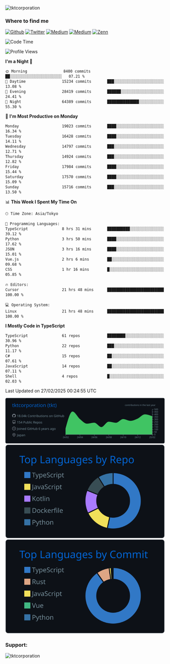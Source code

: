 <p align="left"> <img src="https://komarev.com/ghpvc/?username=tktcorporation&label=Profile%20views&color=0e75b6&style=flat" alt="tktcorporation" /> </p>

<h3>Where to find me</h3>
<p>
<a href="https://github.com/tktcorporation" target="_blank"><img alt="Github" src="https://img.shields.io/badge/GitHub-%2312100E.svg?&style=for-the-badge&logo=Github&logoColor=white" /></a>
<a href="https://twitter.com/tktcorporation" target="_blank"><img alt="Twitter" src="https://img.shields.io/badge/twitter-%231DA1F2.svg?&style=for-the-badge&logo=twitter&logoColor=white" /></a>
<a href="https://www.linkedin.com/in/tktcorporation" target="_blank"><img alt="Medium" src="https://img.shields.io/badge/linkdin-0a66c2.svg?&style=for-the-badge&logo=linkedin&logoColor=white" /></a>
<a href="https://qiita.com/tktcorporation" target="_blank"><img alt="Medium" src="https://img.shields.io/badge/qiita-55C500.svg?&style=for-the-badge&logo=qiita&logoColor=white" /></a>
<a href="https://zenn.dev/tktcorporation" target="_blank"><img alt="Zenn" src="https://img.shields.io/badge/Zenn-3EA8FF.svg?&style=for-the-badge&logo=Zenn&logoColor=white" /></a>
</p>
  
<!--START_SECTION:waka-->
![Code Time](http://img.shields.io/badge/Code%20Time-2%2C174%20hrs%2027%20mins-blue)

![Profile Views](http://img.shields.io/badge/Profile%20Views-22-blue)

**I'm a Night 🦉** 

```text
🌞 Morning                8400 commits        ██░░░░░░░░░░░░░░░░░░░░░░░   07.21 % 
🌆 Daytime                15234 commits       ███░░░░░░░░░░░░░░░░░░░░░░   13.08 % 
🌃 Evening                28419 commits       ██████░░░░░░░░░░░░░░░░░░░   24.41 % 
🌙 Night                  64389 commits       ██████████████░░░░░░░░░░░   55.30 % 
```
📅 **I'm Most Productive on Monday** 

```text
Monday                   19023 commits       ████░░░░░░░░░░░░░░░░░░░░░   16.34 % 
Tuesday                  16428 commits       ████░░░░░░░░░░░░░░░░░░░░░   14.11 % 
Wednesday                14797 commits       ███░░░░░░░░░░░░░░░░░░░░░░   12.71 % 
Thursday                 14924 commits       ███░░░░░░░░░░░░░░░░░░░░░░   12.82 % 
Friday                   17984 commits       ████░░░░░░░░░░░░░░░░░░░░░   15.44 % 
Saturday                 17570 commits       ████░░░░░░░░░░░░░░░░░░░░░   15.09 % 
Sunday                   15716 commits       ███░░░░░░░░░░░░░░░░░░░░░░   13.50 % 
```


📊 **This Week I Spent My Time On** 

```text
🕑︎ Time Zone: Asia/Tokyo

💬 Programming Languages: 
TypeScript               8 hrs 31 mins       ██████████░░░░░░░░░░░░░░░   39.12 % 
Python                   3 hrs 50 mins       ████░░░░░░░░░░░░░░░░░░░░░   17.62 % 
JSON                     3 hrs 16 mins       ████░░░░░░░░░░░░░░░░░░░░░   15.01 % 
Vue.js                   2 hrs 6 mins        ██░░░░░░░░░░░░░░░░░░░░░░░   09.68 % 
CSS                      1 hr 16 mins        █░░░░░░░░░░░░░░░░░░░░░░░░   05.85 % 

🔥 Editors: 
Cursor                   21 hrs 48 mins      █████████████████████████   100.00 % 

💻 Operating System: 
Linux                    21 hrs 48 mins      █████████████████████████   100.00 % 
```

**I Mostly Code in TypeScript** 

```text
TypeScript               61 repos            ████████░░░░░░░░░░░░░░░░░   30.96 % 
Python                   22 repos            ███░░░░░░░░░░░░░░░░░░░░░░   11.17 % 
C#                       15 repos            ██░░░░░░░░░░░░░░░░░░░░░░░   07.61 % 
JavaScript               14 repos            ██░░░░░░░░░░░░░░░░░░░░░░░   07.11 % 
Shell                    4 repos             █░░░░░░░░░░░░░░░░░░░░░░░░   02.03 % 
```




 Last Updated on 27/02/2025 00:24:55 UTC
<!--END_SECTION:waka-->

[![](https://raw.githubusercontent.com/tktcorporation/tktcorporation/master/profile-summary-card-output/github_dark/0-profile-details.svg)](https://github.com/vn7n24fzkq/github-profile-summary-cards)
[![](https://raw.githubusercontent.com/tktcorporation/tktcorporation/master/profile-summary-card-output/github_dark/1-repos-per-language.svg)](https://github.com/vn7n24fzkq/github-profile-summary-cards) [![](https://raw.githubusercontent.com/tktcorporation/tktcorporation/master/profile-summary-card-output/github_dark/2-most-commit-language.svg)](https://github.com/vn7n24fzkq/github-profile-summary-cards)

<h3 align="left">Support:</h3>
<p><a href="https://www.buymeacoffee.com/tktcorporation"> <img align="left" src="https://cdn.buymeacoffee.com/buttons/v2/default-yellow.png" height="50" width="210" alt="tktcorporation" /></a></p><br><br>
